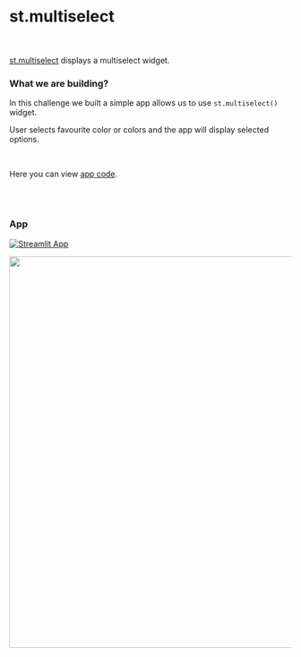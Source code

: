 # st.multiselect <br><br/>

[st.multiselect](https://docs.streamlit.io/library/api-reference/widgets/st.multiselect) displays a multiselect widget. <br/>

### What we are building?

In this challenge we built a simple app allows us to use `st.multiselect()` widget.

User selects favourite color or colors and the app will display selected options.

<br/>

Here you can view [app code](https://github.com/mBohunickaCharles/30DaysofStreamlit/blob/master/Day_11/multiselect_app.py).

<br><br/>

### App
[![Streamlit App](https://static.streamlit.io/badges/streamlit_badge_white.svg)](https://mbohunickacharles-30daysofstreamli-day-11multiselect-app-esl0c3.streamlit.app/)


<p align="center">
<img width="700em" src="https://github.com/mBohunickaCharles/30DaysofStreamlit/blob/master/Day_11/multiselect_app.png" align = "center"/>
</p>
